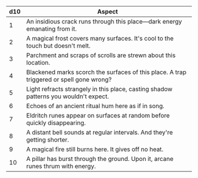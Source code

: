 | d10 | Aspect                                                                                   |
| --- | ---------------------------------------------------------------------------------------- |
| 1   | An insidious crack runs through this place—dark energy emanating from it.                |
| 2   | A magical frost covers many surfaces. It's cool to the touch but doesn't melt.           |
| 3   | Parchment and scraps of scrolls are strewn about this location.                          |
| 4   | Blackened marks scorch the surfaces of this place. A trap triggered or spell gone wrong? |
| 5   | Light refracts strangely in this place, casting shadow patterns you wouldn't expect.     |
| 6   | Echoes of an ancient ritual hum here as if in song.                                      |
| 7   | Eldritch runes appear on surfaces at random before quickly disappearing.                 |
| 8   | A distant bell sounds at regular intervals. And they're getting shorter.                 |
| 9   | A magical fire still burns here. It gives off no heat.                                   |
| 10  | A pillar has burst through the ground. Upon it, arcane runes thrum with energy.          |